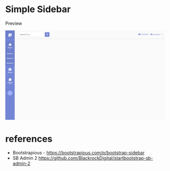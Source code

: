 # Simple Sidebar

Preview
<p align="center">
  <img src="./assets/simple_sidebar.png">
</p>

# references
- Bootstrapious - https://bootstrapious.com/p/bootstrap-sidebar
- SB Admin 2 https://github.com/BlackrockDigital/startbootstrap-sb-admin-2